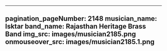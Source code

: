 ------
pagination_pageNumber: 2148
musician_name: Isktar
band_name: Rajasthan Heritage Brass Band
img_src: images/musician2185.png
onmouseover_src: images/musician2185.1.png
------